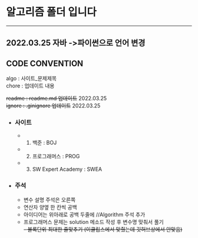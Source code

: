 # 알고리즘 폴더 입니다
---


2022.03.25 자바 ->파이썬으로 언어 변경
---
## CODE CONVENTION
algo : 사이트_문제제목  
chore : 업데이트 내용

~~readme : readme.md 업데이트~~   2022.03.25  
~~ignore : .ginignore 업데이트~~  2022.03.25

* ### 사이트
  - 1. 백준 : BOJ
  - 2. 프로그래머스 : PROG
  - 3. SW Expert Academy : SWEA

* ### 주석
  - 변수 설명 주석은 오른쪽
  - 연산자 양옆 한 칸씩 공백
  - 아이디어는 위아래로 공백 두줄에 //Algorithm 주석 추가
  - 프로그래머스 문제는 solution 메소드 작성 후 변수명 맞춰서 풀기  
~~- 블록단위 최대한 줄맞추기 (이클립스에서 맞췄는데 깃허브상에서 안맞음)~~